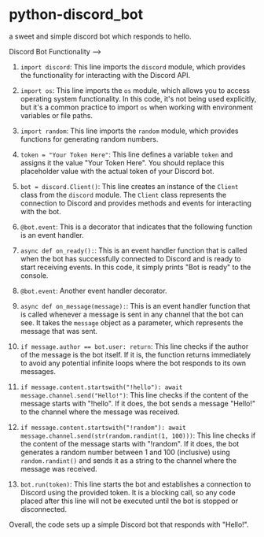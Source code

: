 # python-discord_bot
a sweet and simple discord bot which responds to hello.

Discord Bot Functionality -->

1. `import discord`: This line imports the `discord` module, which provides the functionality for interacting with the Discord API.

2. `import os`: This line imports the `os` module, which allows you to access operating system functionality. In this code, it's not being used explicitly, but it's a common practice to import `os` when working with environment variables or file paths.

3. `import random`: This line imports the `random` module, which provides functions for generating random numbers.

4. `token = "Your Token Here"`: This line defines a variable `token` and assigns it the value "Your Token Here". You should replace this placeholder value with the actual token of your Discord bot.

5. `bot = discord.Client()`: This line creates an instance of the `Client` class from the `discord` module. The `Client` class represents the connection to Discord and provides methods and events for interacting with the bot.

6. `@bot.event`: This is a decorator that indicates that the following function is an event handler.

7. `async def on_ready():`: This is an event handler function that is called when the bot has successfully connected to Discord and is ready to start receiving events. In this code, it simply prints "Bot is ready" to the console.

8. `@bot.event`: Another event handler decorator.

9. `async def on_message(message):`: This is an event handler function that is called whenever a message is sent in any channel that the bot can see. It takes the `message` object as a parameter, which represents the message that was sent.

10. `if message.author == bot.user: return`: This line checks if the author of the message is the bot itself. If it is, the function returns immediately to avoid any potential infinite loops where the bot responds to its own messages.

11. `if message.content.startswith("!hello"): await message.channel.send("Hello!")`: This line checks if the content of the message starts with "!hello". If it does, the bot sends a message "Hello!" to the channel where the message was received.

12. `if message.content.startswith("!random"): await message.channel.send(str(random.randint(1, 100)))`: This line checks if the content of the message starts with "!random". If it does, the bot generates a random number between 1 and 100 (inclusive) using `random.randint()` and sends it as a string to the channel where the message was received.

13. `bot.run(token)`: This line starts the bot and establishes a connection to Discord using the provided token. It is a blocking call, so any code placed after this line will not be executed until the bot is stopped or disconnected.

Overall, the code sets up a simple Discord bot that responds with "Hello!".
